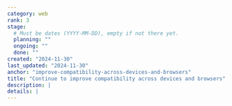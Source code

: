 ```yaml
---
category: web
rank: 3
stage:
  # Must be dates (YYYY-MM-DD), empty if not there yet.
  planning: ""
  ongoing: ""
  done: ""
created: "2024-11-30"
last_updated: "2024-11-30"
anchor: "improve-compatibility-across-devices-and-browsers"
title: "Continue to improve compatibility across devices and browsers"
description: |
details: |
---
```

